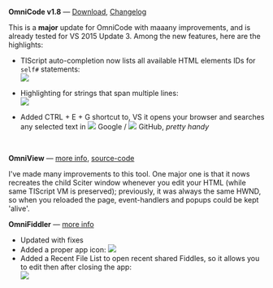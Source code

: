 ﻿**OmniCode v1.8** — [Download](/OmniCode), [Changelog](/OmniCode/Changelog)

This is a **major** update for OmniCode with maaany improvements, and is already tested for VS 2015 Update 3.
Among the new features, here are the highlights:

- TIScript auto-completion now lists all available HTML elements IDs for <code>self#</code> statements:<br><img src="/Content/BlogCDN/omnicode_listids.png" />

- Highlighting for strings that span multiple lines:<br><img src="/Content/BlogCDN/strings.png" />

- Added CTRL + E + G shortcut to, VS it opens your browser and searches any selected text in <img src="/Content/BlogCDN/icon_google.png" /> Google / <img src="/Content/BlogCDN/icon_github.png" /> GitHub, *pretty handy*

<br/>


**OmniView** — [more info](/Home/Post/OmniView), [source-code](https://github.com/ramon-mendes/OmniView)

I've made many improvements to this tool. One major one is that it nows recreates the child Sciter window whenever you edit your HTML (while same TIScript VM is preserved); previously, it was always the same HWND, so when you reloaded the page, event-handlers and popups could be kept 'alive'.


**OmniFiddler** — [more info](/Home/Post/OmniFiddler)

- Updated with fixes
- Added a proper app icon: <img src="/Content/BlogCDN/omnifiddler_logo.png" />
- Added a Recent File List to open recent shared Fiddles, so it allows you to edit then after closing the app:<br /><img src="/Content/BlogCDN/omnifiddler_rfl.png" />